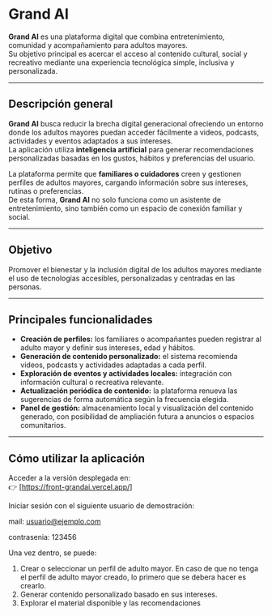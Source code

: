 # **Grand AI**

**Grand AI** es una plataforma digital que combina entretenimiento, comunidad y acompañamiento para adultos mayores.  
Su objetivo principal es acercar el acceso al contenido cultural, social y recreativo mediante una experiencia tecnológica simple, inclusiva y personalizada.

---

## **Descripción general**

**Grand AI** busca reducir la brecha digital generacional ofreciendo un entorno donde los adultos mayores puedan acceder fácilmente a videos, podcasts, actividades y eventos adaptados a sus intereses.  
La aplicación utiliza **inteligencia artificial** para generar recomendaciones personalizadas basadas en los gustos, hábitos y preferencias del usuario.

La plataforma permite que **familiares o cuidadores** creen y gestionen perfiles de adultos mayores, cargando información sobre sus intereses, rutinas o preferencias.  
De esta forma, **Grand AI** no solo funciona como un asistente de entretenimiento, sino también como un espacio de conexión familiar y social.

---

## **Objetivo**

Promover el bienestar y la inclusión digital de los adultos mayores mediante el uso de tecnologías accesibles, personalizadas y centradas en las personas.

---

## **Principales funcionalidades**

- **Creación de perfiles:** los familiares o acompañantes pueden registrar al adulto mayor y definir sus intereses, edad y hábitos.  
- **Generación de contenido personalizado:** el sistema recomienda videos, podcasts y actividades adaptadas a cada perfil.  
- **Exploración de eventos y actividades locales:** integración con información cultural o recreativa relevante.  
- **Actualización periódica de contenido:** la plataforma renueva las sugerencias de forma automática según la frecuencia elegida.  
- **Panel de gestión:** almacenamiento local y visualización del contenido generado, con posibilidad de ampliación futura a anuncios o espacios comunitarios.

---

## **Cómo utilizar la aplicación**

Acceder a la versión desplegada en:  
👉 [https://front-grandai.vercel.app/]

Iniciar sesión con el siguiente usuario de demostración:

mail: usuario@ejemplo.com

contrasenia: 123456

Una vez dentro, se puede:
  1. Crear o seleccionar un perfil de adulto mayor. En caso de que no tenga el perfil de adulto mayor creado, lo primero que se debera hacer es crearlo.
  2. Generar contenido personalizado basado en sus intereses.
  3. Explorar el material disponible y las recomendaciones
